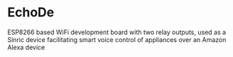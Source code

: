 # EchoDe
ESP8266 based WiFi development board with two relay outputs, used as a Sinric device facilitating smart voice control of appliances over an Amazon Alexa device
